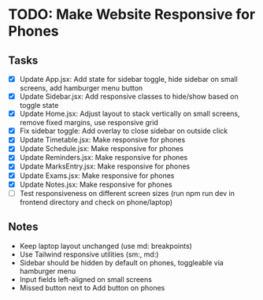 # TODO: Make Website Responsive for Phones

## Tasks
- [x] Update App.jsx: Add state for sidebar toggle, hide sidebar on small screens, add hamburger menu button
- [x] Update Sidebar.jsx: Add responsive classes to hide/show based on toggle state
- [x] Update Home.jsx: Adjust layout to stack vertically on small screens, remove fixed margins, use responsive grid
- [x] Fix sidebar toggle: Add overlay to close sidebar on outside click
- [x] Update Timetable.jsx: Make responsive for phones
- [x] Update Schedule.jsx: Make responsive for phones
- [x] Update Reminders.jsx: Make responsive for phones
- [x] Update MarksEntry.jsx: Make responsive for phones
- [x] Update Exams.jsx: Make responsive for phones
- [x] Update Notes.jsx: Make responsive for phones
- [ ] Test responsiveness on different screen sizes (run npm run dev in frontend directory and check on phone/laptop)

## Notes
- Keep laptop layout unchanged (use md: breakpoints)
- Use Tailwind responsive utilities (sm:, md:)
- Sidebar should be hidden by default on phones, toggleable via hamburger menu
- Input fields left-aligned on small screens
- Missed button next to Add button on phones
